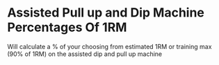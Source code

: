 # Assisted Pull up and Dip Machine Percentages Of 1RM
 Will calculate a % of your choosing from estimated 1RM or training max (90% of 1RM) on the assisted dip and pull up machine
